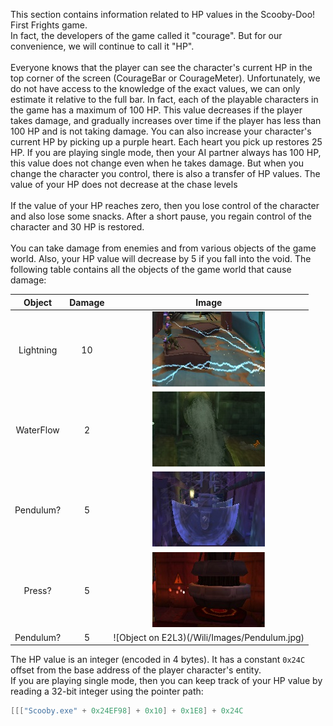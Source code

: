 This section contains information related to HP values in the Scooby-Doo! First Frights game.<br />
In fact, the developers of the game called it "courage". But for our convenience, we will continue to call it "HP".<br />
<br />
Everyone knows that the player can see the character's current HP in the top corner of the screen (CourageBar or CourageMeter). Unfortunately, we do not have access to the knowledge of the exact values, we can only estimate it relative to the full bar. In fact, each of the playable characters in the game has a maximum of 100 HP. This value decreases if the player takes damage, and gradually increases over time if the player has less than 100 HP and is not taking damage. You can also increase your character's current HP by picking up a purple heart. Each heart you pick up restores 25 HP. If you are playing single mode, then your AI partner always has 100 HP, this value does not change even when he takes damage. But when you change the character you control, there is also a transfer of HP values. The value of your HP does not decrease at the chase levels<br />
<br />
If the value of your HP reaches zero, then you lose control of the character and also lose some snacks. After a short pause, you regain control of the character and 30 HP is restored.<br />
<br />
You can take damage from enemies and from various objects of the game world. Also, your HP value will decrease by 5 if you fall into the void. The following table contains all the objects of the game world that cause damage:<br />

Object | Damage | Image
:------: |:------:| :-----:
Lightning | 10 | ![Lightnings on E1L1](/Wiki/Images/Lightning.jpg)
WaterFlow | 2 | ![WaterFlow on E2L1](/Wiki/Images/WaterFlow.jpg)
Pendulum? | 5 | ![Object on E2L2](/Wiki/Images/Pendulum.jpg)
Press? | 5 | ![Object on E2L2](/Wiki/Images/Press.jpg)
Pendulum? | 5 | ![Object on E2L3)(/Wili/Images/Pendulum.jpg)

The HP value is an integer (encoded in 4 bytes). It has a constant `0x24C` offset from the base address of the player character's entity.<br />
If you are playing single mode, then you can keep track of your HP value by reading a 32-bit integer using the pointer path:<br />
```cpp
[[["Scooby.exe" + 0x24EF98] + 0x10] + 0x1E8] + 0x24C
```
